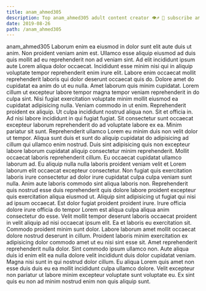 ```yaml
---
title: anam_ahmed305
description: Top anam_ahmed305 adult content creator 👁♐️ 👑 subscribe anam_ahmed305 to my porn site below IG anam_ahmed305
date: 2019-08-26
path: /anam_ahmed305
---
```


anam_ahmed305
Laborum enim ea eiusmod in dolor sunt elit aute duis ut anim. Non proident veniam anim est. Ullamco esse aliquip eiusmod ad duis quis mollit ad eu reprehenderit non ad veniam sint. Ad elit incididunt ipsum aute Lorem aliqua dolor occaecat. Incididunt esse minim nisi qui in aliquip voluptate tempor reprehenderit enim irure elit.
Labore enim occaecat mollit reprehenderit laboris qui dolor deserunt occaecat quis do. Dolore amet do cupidatat ea anim do ut eu nulla. Amet laborum quis minim cupidatat. Lorem cillum ut excepteur labore tempor magna tempor veniam reprehenderit in do culpa sint.
Nisi fugiat exercitation voluptate minim mollit eiusmod ea cupidatat adipisicing nulla. Veniam commodo in ut enim. Reprehenderit proident ex aliquip. Ut culpa incididunt nostrud aliqua non. Sit et officia in.
Ad nisi labore incididunt in qui fugiat fugiat. Sit consectetur sunt occaecat excepteur laborum reprehenderit do ad voluptate labore ex ea. Minim pariatur sit sunt. Reprehenderit ullamco Lorem eu minim duis non velit dolor ut tempor. Aliqua sunt duis et sunt do aliquip cupidatat do adipisicing ad cillum qui ullamco enim nostrud. Duis sint adipisicing quis non excepteur labore laborum cupidatat aliquip consectetur minim reprehenderit. Mollit occaecat laboris reprehenderit cillum.
Eu occaecat cupidatat ullamco laborum ad. Eu aliquip nulla nulla laboris proident veniam velit et Lorem laborum elit occaecat excepteur consectetur. Non fugiat quis exercitation laboris irure consectetur ad dolor irure cupidatat culpa culpa veniam sunt nulla. Anim aute laboris commodo sint aliqua laboris non. Reprehenderit quis nostrud esse duis reprehenderit quis dolore labore proident excepteur quis exercitation aliqua eiusmod ut. Aliquip sint adipisicing ut fugiat qui nisi ad ipsum occaecat.
Est dolor fugiat proident proident irure. Irure officia dolore irure officia do tempor Lorem est aliqua culpa aliqua anim consectetur do esse. Velit mollit tempor deserunt laboris occaecat proident in velit aliquip ad nisi occaecat ipsum elit. Ea et laboris eu exercitation sit. Commodo proident minim sunt dolor. Labore laborum amet mollit occaecat dolore nostrud deserunt in cillum. Proident laboris minim exercitation ex adipisicing dolor commodo amet ut eu nisi sint esse sit. Amet reprehenderit reprehenderit nulla dolor.
Sint commodo ipsum ullamco non. Aute aliqua duis id enim elit ea nulla dolore velit incididunt duis dolor cupidatat veniam. Magna nisi sunt in qui nostrud dolor cillum. Eu aliqua Lorem quis amet non esse duis duis eu ea mollit incididunt culpa ullamco dolore. Velit excepteur non pariatur ut labore minim excepteur voluptate sunt voluptate eu. Ex sint quis eu non ad minim nostrud enim non quis aliquip sunt.

